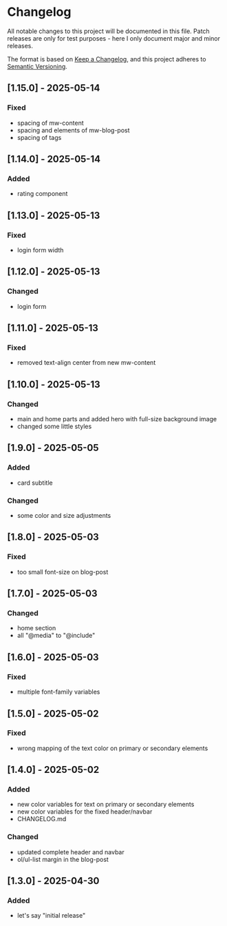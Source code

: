 # Changelog

All notable changes to this project will be documented in this file.
Patch releases are only for test purposes - here I only document major and minor releases.

The format is based on [Keep a Changelog](https://keepachangelog.com/en/1.1.0/),
and this project adheres to [Semantic Versioning](https://semver.org/spec/v2.0.0.html).

## [1.15.0] - 2025-05-14

### Fixed

- spacing of mw-content
- spacing and elements of mw-blog-post
- spacing of tags

## [1.14.0] - 2025-05-14

### Added

- rating component

## [1.13.0] - 2025-05-13

### Fixed

- login form width

## [1.12.0] - 2025-05-13

### Changed

- login form

## [1.11.0] - 2025-05-13

### Fixed

- removed text-align center from new mw-content

## [1.10.0] - 2025-05-13

### Changed

- main and home parts and added hero with full-size background image
- changed some little styles

## [1.9.0] - 2025-05-05

### Added

- card subtitle

### Changed

- some color and size adjustments

## [1.8.0] - 2025-05-03

### Fixed

- too small font-size on blog-post

## [1.7.0] - 2025-05-03

### Changed

- home section
- all "@media" to "@include"

## [1.6.0] - 2025-05-03

### Fixed

- multiple font-family variables

## [1.5.0] - 2025-05-02

### Fixed

- wrong mapping of the text color on primary or secondary elements

## [1.4.0] - 2025-05-02

### Added

- new color variables for text on primary or secondary elements
- new color variables for the fixed header/navbar
- CHANGELOG.md

### Changed

- updated complete header and navbar
- ol/ul-list margin in the blog-post

## [1.3.0] - 2025-04-30

### Added

- let's say "initial release"
